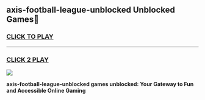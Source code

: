 
## axis-football-league-unblocked Unblocked Games👋
<h3>
<a href="https://news.freeplayer.one?title=axis-football-league-unblocked&ref=16F">CLICK TO PLAY</a></h3>
<hr>

<h3>
<a href="https://news.freeplayer.one?title=axis-football-league-unblocked&ref=16F">CLICK 2 PLAY</a>
  
</h3>

<a href="https://news.freeplayer.one?title=axis-football-league-unblocked&ref=16F/"><img src="https://clearcache.store/games.png"></a>


**axis-football-league-unblocked games unblocked: Your Gateway to Fun and Accessible Online Gaming**

